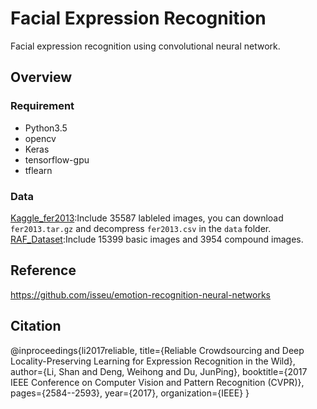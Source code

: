 # Facial Expression Recognition

Facial expression recognition using convolutional neural network.

## Overview
### Requirement
- Python3.5
- opencv
- Keras
- tensorflow-gpu
- tflearn

### Data
[Kaggle_fer2013](https://www.kaggle.com/c/challenges-in-representation-learning-facial-expression-recognition-challenge/data):Include 35587 lableled images, you can download `fer2013.tar.gz` and decompress `fer2013.csv` in the `data` folder.
[RAF_Dataset](http://www.whdeng.cn/RAF/model1.html):Include 15399 basic images and 3954 compound images.

## Reference
https://github.com/isseu/emotion-recognition-neural-networks

## Citation
@inproceedings{li2017reliable,
  title={Reliable Crowdsourcing and Deep Locality-Preserving Learning for Expression Recognition in the Wild},
  author={Li, Shan and Deng, Weihong and Du, JunPing},
  booktitle={2017 IEEE Conference on Computer Vision and Pattern Recognition (CVPR)},
  pages={2584--2593},
  year={2017},
  organization={IEEE}
}